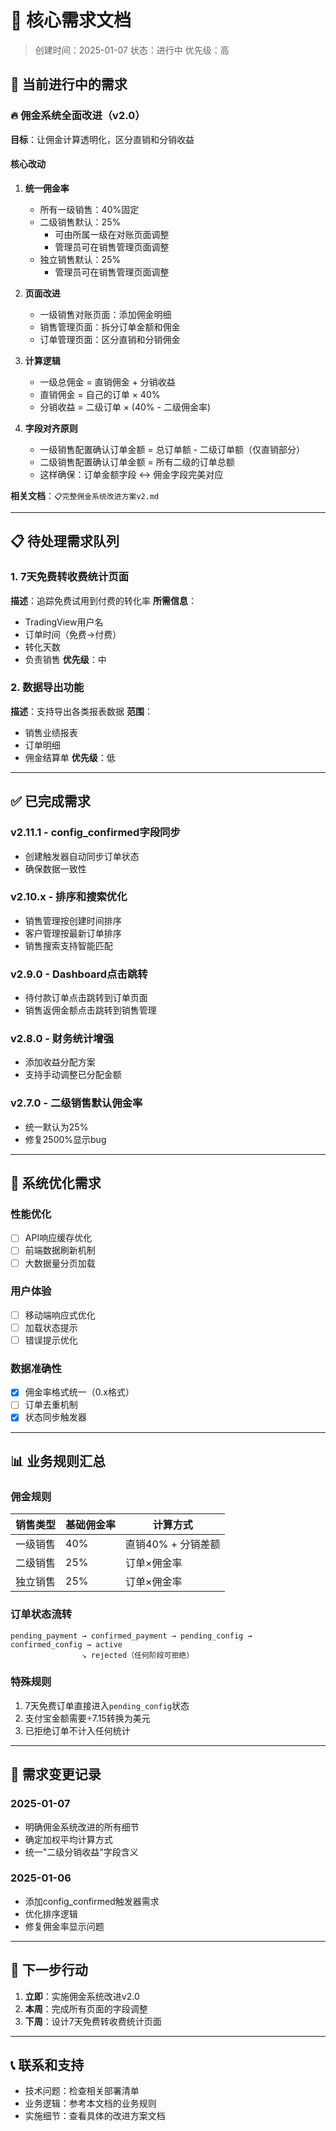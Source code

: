 # 🎯 核心需求文档

> 创建时间：2025-01-07
> 状态：进行中
> 优先级：高

## 📌 当前进行中的需求

### 🔥 佣金系统全面改进（v2.0）
**目标**：让佣金计算透明化，区分直销和分销收益

#### 核心改动
1. **统一佣金率**
   - 所有一级销售：40%固定
   - 二级销售默认：25%
     - 可由所属一级在对账页面调整
     - 管理员可在销售管理页面调整
   - 独立销售默认：25%
     - 管理员可在销售管理页面调整

2. **页面改进**
   - 一级销售对账页面：添加佣金明细
   - 销售管理页面：拆分订单金额和佣金
   - 订单管理页面：区分直销和分销佣金

3. **计算逻辑**
   - 一级总佣金 = 直销佣金 + 分销收益
   - 直销佣金 = 自己的订单 × 40%
   - 分销收益 = 二级订单 × (40% - 二级佣金率)
   
4. **字段对齐原则**
   - 一级销售配置确认订单金额 = 总订单额 - 二级订单额（仅直销部分）
   - 二级销售配置确认订单金额 = 所有二级的订单总额
   - 这样确保：订单金额字段 ↔ 佣金字段完美对应

**相关文档**：`📋完整佣金系统改进方案v2.md`

---

## 📋 待处理需求队列

### 1. 7天免费转收费统计页面
**描述**：追踪免费试用到付费的转化率
**所需信息**：
- TradingView用户名
- 订单时间（免费→付费）
- 转化天数
- 负责销售
**优先级**：中

### 2. 数据导出功能
**描述**：支持导出各类报表数据
**范围**：
- 销售业绩报表
- 订单明细
- 佣金结算单
**优先级**：低

---

## ✅ 已完成需求

### v2.11.1 - config_confirmed字段同步
- 创建触发器自动同步订单状态
- 确保数据一致性

### v2.10.x - 排序和搜索优化
- 销售管理按创建时间排序
- 客户管理按最新订单排序
- 销售搜索支持智能匹配

### v2.9.0 - Dashboard点击跳转
- 待付款订单点击跳转到订单页面
- 销售返佣金额点击跳转到销售管理

### v2.8.0 - 财务统计增强
- 添加收益分配方案
- 支持手动调整已分配金额

### v2.7.0 - 二级销售默认佣金率
- 统一默认为25%
- 修复2500%显示bug

---

## 🔧 系统优化需求

### 性能优化
- [ ] API响应缓存优化
- [ ] 前端数据刷新机制
- [ ] 大数据量分页加载

### 用户体验
- [ ] 移动端响应式优化
- [ ] 加载状态提示
- [ ] 错误提示优化

### 数据准确性
- [x] 佣金率格式统一（0.x格式）
- [ ] 订单去重机制
- [x] 状态同步触发器

---

## 📊 业务规则汇总

### 佣金规则
| 销售类型 | 基础佣金率 | 计算方式 |
|---------|-----------|----------|
| 一级销售 | 40% | 直销40% + 分销差额 |
| 二级销售 | 25% | 订单×佣金率 |
| 独立销售 | 25% | 订单×佣金率 |

### 订单状态流转
```
pending_payment → confirmed_payment → pending_config → confirmed_config → active
                ↘ rejected（任何阶段可拒绝）
```

### 特殊规则
1. 7天免费订单直接进入`pending_config`状态
2. 支付宝金额需要÷7.15转换为美元
3. 已拒绝订单不计入任何统计

---

## 📝 需求变更记录

### 2025-01-07
- 明确佣金系统改进的所有细节
- 确定加权平均计算方式
- 统一"二级分销收益"字段含义

### 2025-01-06
- 添加config_confirmed触发器需求
- 优化排序逻辑
- 修复佣金率显示问题

---

## 🚀 下一步行动

1. **立即**：实施佣金系统改进v2.0
2. **本周**：完成所有页面的字段调整
3. **下周**：设计7天免费转收费统计页面

---

## 📞 联系和支持

- 技术问题：检查相关部署清单
- 业务逻辑：参考本文档的业务规则
- 实施细节：查看具体的改进方案文档
